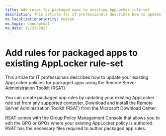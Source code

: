 ```yaml
---
title: Add rules for packaged apps to existing AppLocker rule-set
description: This article for IT professionals describes how to update your existing AppLocker policies for packaged apps using the Remote Server Administration Toolkit (RSAT).
ms.localizationpriority: medium
ms.topic: conceptual
ms.date: 12/22/2023
---
```


# Add rules for packaged apps to existing AppLocker rule-set

This article for IT professionals describes how to update your existing AppLocker policies for packaged apps using the Remote Server Administration Toolkit (RSAT).

You can create packaged app rules by updating your existing AppLocker rule set from any supported computer. Download and install the Remote Server Administration Toolkit (RSAT) from the Microsoft Download Center.

RSAT comes with the Group Policy Management Console that allows you to edit the GPO or GPOs where your existing AppLocker policy is authored. RSAT has the necessary files required to author packaged app rules.
